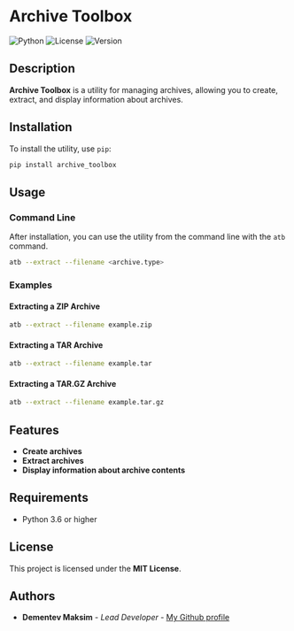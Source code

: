 # Archive Toolbox

![Python](https://img.shields.io/badge/Python-3.6%2B-blue)
![License](https://img.shields.io/badge/License-MIT-green)
![Version](https://img.shields.io/badge/Version-0.3-orange)

## Description

**Archive Toolbox** is a utility for managing archives, allowing you to create, extract, and display information about archives.

## Installation

To install the utility, use `pip`:

```sh
pip install archive_toolbox
```

## Usage

### Command Line

After installation, you can use the utility from the command line with the `atb` command.

```sh
atb --extract --filename <archive.type>
```

### Examples

#### Extracting a ZIP Archive

```sh
atb --extract --filename example.zip
```

#### Extracting a TAR Archive

```sh
atb --extract --filename example.tar
```

#### Extracting a TAR.GZ Archive

```sh
atb --extract --filename example.tar.gz
```

## Features

- **Create archives**
- **Extract archives**
- **Display information about archive contents**

## Requirements

- Python 3.6 or higher

## License

This project is licensed under the **MIT License**.

## Authors

- **Dementev Maksim** - *Lead Developer* - [My Github profile](https://github.com/idmaksim)


